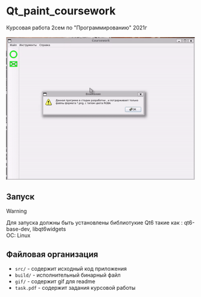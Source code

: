 # Qt_paint_coursework
Курсовая работа 2сем по "Программированию" 2021г
<br>
<br>
![](gif/pica.gif)



## Запуск
> [!WARNING]  
> Для запуска должны быть установлены библиотукие Qt6 такие как : qt6-base-dev, libqt6widgets <br>
> OC: Linux

## Файловая организация
* `src/` - содержит исходный код приложения
* `build/` - исполнительный бинарный файл  
* `gif/` - содержит gif для readme
* `task.pdf` - содержит задания курсовой работы
